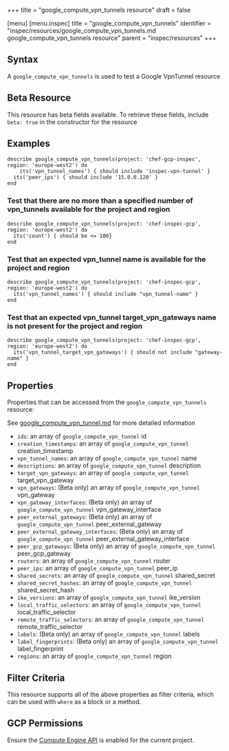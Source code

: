 +++
title = "google_compute_vpn_tunnels resource"
draft = false

[menu]
  [menu.inspec]
    title = "google_compute_vpn_tunnels"
    identifier = "inspec/resources/google_compute_vpn_tunnels.md google_compute_vpn_tunnels resource"
    parent = "inspec/resources"
+++


## Syntax
A `google_compute_vpn_tunnels` is used to test a Google VpnTunnel resource


## Beta Resource
This resource has beta fields available. To retrieve these fields, include `beta: true` in the constructor for the resource

## Examples
```
describe google_compute_vpn_tunnels(project: 'chef-gcp-inspec', region: 'europe-west2') do
	its('vpn_tunnel_names') { should include 'inspec-vpn-tunnel' }
  its('peer_ips') { should include '15.0.0.120' }
end
```

### Test that there are no more than a specified number of vpn_tunnels available for the project and region

    describe google_compute_vpn_tunnels(project: 'chef-inspec-gcp', region: 'europe-west2') do
      its('count') { should be <= 100}
    end

### Test that an expected vpn_tunnel name is available for the project and region

    describe google_compute_vpn_tunnels(project: 'chef-inspec-gcp', region: 'europe-west2') do
      its('vpn_tunnel_names') { should include "vpn_tunnel-name" }
    end

### Test that an expected vpn_tunnel target_vpn_gateways name is not present for the project and region

    describe google_compute_vpn_tunnels(project: 'chef-inspec-gcp', region: 'europe-west2') do
      its('vpn_tunnel_target_vpn_gateways') { should not include "gateway-name" }
    end

## Properties
Properties that can be accessed from the `google_compute_vpn_tunnels` resource:

See [google_compute_vpn_tunnel.md](google_compute_vpn_tunnel.md) for more detailed information
  * `ids`: an array of `google_compute_vpn_tunnel` id
  * `creation_timestamps`: an array of `google_compute_vpn_tunnel` creation_timestamp
  * `vpn_tunnel_names`: an array of `google_compute_vpn_tunnel` name
  * `descriptions`: an array of `google_compute_vpn_tunnel` description
  * `target_vpn_gateways`: an array of `google_compute_vpn_tunnel` target_vpn_gateway
  * `vpn_gateways`: (Beta only) an array of `google_compute_vpn_tunnel` vpn_gateway
  * `vpn_gateway_interfaces`: (Beta only) an array of `google_compute_vpn_tunnel` vpn_gateway_interface
  * `peer_external_gateways`: (Beta only) an array of `google_compute_vpn_tunnel` peer_external_gateway
  * `peer_external_gateway_interfaces`: (Beta only) an array of `google_compute_vpn_tunnel` peer_external_gateway_interface
  * `peer_gcp_gateways`: (Beta only) an array of `google_compute_vpn_tunnel` peer_gcp_gateway
  * `routers`: an array of `google_compute_vpn_tunnel` router
  * `peer_ips`: an array of `google_compute_vpn_tunnel` peer_ip
  * `shared_secrets`: an array of `google_compute_vpn_tunnel` shared_secret
  * `shared_secret_hashes`: an array of `google_compute_vpn_tunnel` shared_secret_hash
  * `ike_versions`: an array of `google_compute_vpn_tunnel` ike_version
  * `local_traffic_selectors`: an array of `google_compute_vpn_tunnel` local_traffic_selector
  * `remote_traffic_selectors`: an array of `google_compute_vpn_tunnel` remote_traffic_selector
  * `labels`: (Beta only) an array of `google_compute_vpn_tunnel` labels
  * `label_fingerprints`: (Beta only) an array of `google_compute_vpn_tunnel` label_fingerprint
  * `regions`: an array of `google_compute_vpn_tunnel` region

## Filter Criteria
This resource supports all of the above properties as filter criteria, which can be used
with `where` as a block or a method.

## GCP Permissions

Ensure the [Compute Engine API](https://console.cloud.google.com/apis/library/compute.googleapis.com/) is enabled for the current project.
